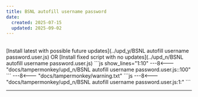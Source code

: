 ```yaml
---
title: BSNL autofill username password
date:
  created: 2025-07-15
  updated: 2025-09-02
---
```


<br>
<!-- GENERATED FILE -->
[Install latest with possible future updates](../upd_y/BSNL autofill username password.user.js)
OR
[Install fixed script with no updates](../upd_n/BSNL autofill username password.user.js)
```js show_lines="1:10"
---8<--- "docs/tampermonkey/upd_n/BSNL autofill username password.user.js::100"
```
<!-- more -->
---8<--- "docs/tampermonkey/warning.txt"
```js
---8<--- "docs/tampermonkey/upd_n/BSNL autofill username password.user.js:1:"
```

------------
